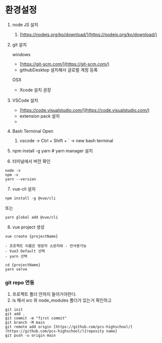 # 환경설정

1. node JS 설치
    1. [https://nodejs.org/ko/download/](https://nodejs.org/ko/download/)
2. git 설치
    
    windows
    
    - [https://git-scm.com/](https://git-scm.com/)
    - githubDesktop 설치해서 글로벌 계정 등록
    
    OSX
    
    - Xcode 설치 권장
3. VSCode 설치
    - [https://code.visualstudio.com/](https://code.visualstudio.com/)
    - extension pack 설치
    - <Vue VS Code Extension Pack>
4. Bash Terminal Open
    1. vscode → Ctrl + Shift + ` → new bash terminal
5. npm install -g yarn # yarn manager 설치
6. 터미널에서 버전 확인
```shell
node -v
npm -v
yarn --version
```
7. vue-cli 설치
```shell
npm install -g @vue/cli
```
또는
```shell
yarn global add @vue/cli
```
8. vue project 생성
```shell
vue create {projectName}
```
    - 프로젝트 이름은 영문자 소문자와 - 만사용가능
    - Vue3 Default 선택
    - yarn 선택
```shell
cd {projectName}
yarn serve
```

### git repo 연동

1. 프로젝트 폴더 안까지 들어가야한다.
2. ls 해서 src 와 node_modules 폴더가 있는거 확인하고
```shell
git init
git add .
git commit -m "first commit"
git branch -M main
git remote add origin [https://github.com/pcs-highschool/](https://github.com/pcs-highschool/){reposity name}
git push -u origin main
```